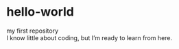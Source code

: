 # hello-world
my first repository
<br/>
I know little about coding, but I’m ready to learn from here.
